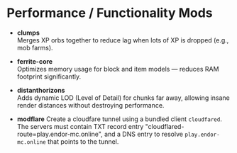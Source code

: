 # Performance / Functionality Mods

- **clumps**  
  Merges XP orbs together to reduce lag when lots of XP is dropped (e.g., mob farms).

- **ferrite-core**  
  Optimizes memory usage for block and item models — reduces RAM footprint significantly.

- **distanthorizons**  
  Adds dynamic LOD (Level of Detail) for chunks far away, allowing insane render distances without destroying performance.

- **modflare**
  Create a cloudfare tunnel using a bundled client `cloudfared`. The servers must contain TXT record entry "cloudflared-route=play.endor-mc.online", and a DNS entry to resolve `play.endor-mc.online` that points to the tunnel.
